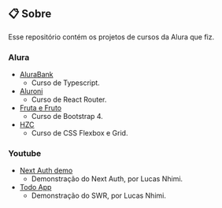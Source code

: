 ## :clipboard: Sobre

Esse repositório contém os projetos de cursos da Alura que fiz.

### Alura

- [AluraBank](/alura/alurabank)
  - Curso de Typescript.
- [Aluroni](/alura/aluroni)
  - Curso de React Router.
- [Fruta e Fruto](/alura/fruta-e-fruto)
  - Curso de Bootstrap 4.
- [HZC](/alura/HZC)
  - Curso de CSS Flexbox e Grid.

### Youtube

- [Next Auth demo](/youtube/next-auth-demo)
  - Demonstração do Next Auth, por Lucas Nhimi.
- [Todo App](/youtube/todo-app)
  - Demonstração do SWR, por Lucas Nhimi.
